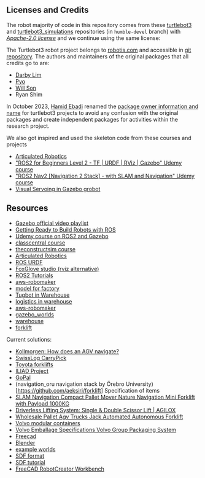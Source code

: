 ## Licenses and Credits

The robot majority of code in this repository comes from these [turtlebot3](https://github.com/ROBOTIS-GIT/turtlebot3.git) and [turtlebot3_simulations](https://github.com/ROBOTIS-GIT/turtlebot3_simulations) repositories (in `humble-devel` branch) with [*Apache-2.0 license*](LICENSE) and we continue using the same license:


The Turtlebot3 robot project belongs to [robotis.com](http://turtlebot3.robotis.com) and accessible in [git repository](https://github.com/ROBOTIS-GIT/). The authors and maintainers of the original packages that all credits go to are:

- [Darby Lim](thlim@robotis.com)
- [Pyo](pyo@robotis.com)
- [Will Son](willson@robotis.com)
- Ryan Shim

In October 2023, [Hamid Ebadi](hamid.ebadi@gmail.com) renamed the [package owner information and name](package.xml) for turtlebot3 projects to avoid any confusion with the original packages and create independent packages for activities within the research project.

We also got inspired and used the skeleton code from these courses and projects
- [Articulated Robotics](https://www.youtube.com/@ArticulatedRobotics)
- ["ROS2 for Beginners Level 2 - TF | URDF | RViz | Gazebo" Udemy course](https://www.udemy.com/course/ros2-tf-urdf-rviz-gazebo/)
- ["ROS2 Nav2 [Navigation 2 Stack] - with SLAM and Navigation" Udemy course](https://www.udemy.com/course/ros2-tf-urdf-rviz-gazebo/)
- [Visual Servoing in Gazebo grobot](https://github.com/nlamprian/grobot)



## Resources

- [Gazebo official video playlist](https://www.youtube.com/watch?v=48TX-XJ14Gs&list=PL6FI-gIL5jiEd4Hv-NIAuO2Cbbs27UpAM&index=1)
- [Getting Ready to Build Robots with ROS](https://www.youtube.com/watch?v=2lIV3dRvHmQ&list=PLunhqkrRNRhYYCaSTVP-qJnyUPkTxJnBt)
- [Udemy course on ROS2 and Gazebo](https://www.udemy.com/course/ros2-tf-urdf-rviz-gazebo)
- [classcentral course](https://www.classcentral.com/course/youtube-simulating-robots-with-gazebo-and-ros-getting-ready-to-build-robots-with-ros-8-153333)
- [theconstructsim course](https://www.theconstructsim.com/robotigniteacademy_learnros/ros-courses-library/mastering-gazebo-simulator-online-course/)
- [Articulated Robotics](https://articulatedrobotics.xyz/)
- [ROS URDF](http://wiki.ros.org/urdf/XML)
- [FoxGlove studio (rviz alternative)](https://studio.foxglove.dev)
- [ROS2 Tutorials](https://docs.ros.org/en/humble/Tutorials.html)
- [aws-robomaker](https://github.com/aws-robotics/aws-robomaker-small-warehouse-world)
- [model for factory](https://app.gazebosim.org/OpenRobotics/fuel/models/Mecanum%20lift)
- [Tugbot in Warehouse](https://app.gazebosim.org/Kavya/fuel/worlds/Tugbot%20in%20Warehouse)
- [logistics in warehouse](https://github.com/belal-ibrahim/dynamic_logistics_warehouse)
- [aws-robomaker](https://aws.amazon.com/blogs/robotics/fleet-and-multi-robot-simulations-in-aws-robomaker)
- [gazebo_worlds](https://dev.px4.io/v1.11_noredirect/en/simulation/gazebo_worlds.html#warehouse)
- [warehouse](https://app.gazebosim.org/MovAi)
- [forklift](https://github.com/renan028/forklift_robot)

Current solutions:
- [Kollmorgen: How does an AGV navigate? ](https://www.youtube.com/watch?v=JIYOndxW9hc)
- [SwissLog CarryPick](https://www.swisslog.com/en-us/products-systems-solutions/asrs-automated-storage-retrieval-systems/boxes-cartons-small-parts-items/carrypick-storage-and-picking-system)
- [Toyota forklifts](https://toyota-forklifts.se/automatiserade-losningar/)
- [ILIAD Project](https://iliad-project.eu/)
- [GoPal](https://www.mobile-robots.de/87/fahrerlose-transportsysteme/amr-fuer-palettentransport?&wslanguage=en)
- (navigation_oru navigation stack by Örebro University)[https://github.com/aeksiri/forklift]
Specification of items
- [SLAM Navigation Compact Pallet Mover Nature Navigation Mini Forklift with Payload 1000KG](https://saintechrobotics.com/product/slam-navigation-compact-pallet-mover-nature-navigation-mini-forklift-with-payload-1000kg/)
- [Driverless Lifting System: Single & Double Scissor Lift | AGILOX](https://www.agilox.net/en/product/agilox-one/)
- [Wholesale Pallet Agv Trucks Jack Automated Autonomous Forklift](https://cnviboo.en.made-in-china.com/product/jZNfqtkUAypA/China-Wholesale-Pallet-Agv-Trucks-Jack-Automated-Autonomous-Forklift.html)
- [Volvo modular containers](https://www.volvogroup.com/content/dam/volvo-group/markets/master/suppliers/useful-links-and-documents-for-existing-suppliers/logistics-solutions/volvo-group-packaging-system/Wooden-Packaging_Pallets-Frames-and-Lids.pdf)
- [Volvo Emballage Specifications Volvo Group Packaging System](https://www.volvogroup.com/content/dam/volvo-group/markets/master/suppliers/useful-links-and-documents-for-existing-suppliers/logistics-solutions/volvo-group-packaging-system/Volvo-group-packaging-specifications_2015.pdf)
- [Freecad](https://www.freecad.org/)
- [Blender](https://www.blender.org/)
- [example worlds](https://github.com/gazebosim/gz-sim/tree/main/examples/worlds)
- [SDF format](http://sdformat.org/tutorials)
- [SDF tutorial](https://github.com/gazebosim/sdf_tutorials)
- [FreeCAD RobotCreator Workbench](https://github.com/maidenone/RobotCreator)
